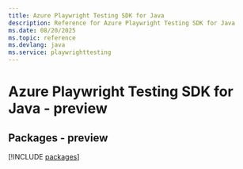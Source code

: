```yaml
---
title: Azure Playwright Testing SDK for Java
description: Reference for Azure Playwright Testing SDK for Java
ms.date: 08/20/2025
ms.topic: reference
ms.devlang: java
ms.service: playwrighttesting
---
```

# Azure Playwright Testing SDK for Java - preview
## Packages - preview
[!INCLUDE [packages](playwright-testing-index.md)]